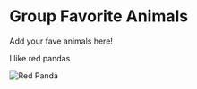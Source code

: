 # Group Favorite Animals
Add your fave animals here!

I like red pandas

![Red Panda](https://images.theconversation.com/files/317421/original/file-20200226-24651-1or3uxq.jpg?ixlib=rb-1.1.0&q=45&auto=format&w=1200&h=675.0&fit=crop)
